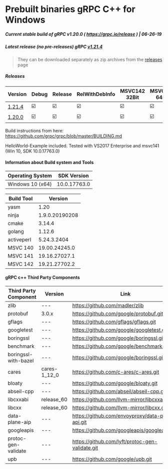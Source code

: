 # Prebuilt binaries gRPC C++ for Windows

##### Current stable build of gRPC v1.20.0 ( https://grpc.io/release ) | 06-26-19
##### Latest release (no pre-releases) gRPC [v1.21.4](https://github.com/grpc/grpc/releases/tag/v1.21.4) 

> They can be downloaded separately as zip archives from the  [releases](https://github.com/thommyho/gRPC_windows/releases) page

##### Releases

| Version | Debug | Release  | RelWithDebInfo | MSVC142 32Bit | MSVC142 64Bit | MSVC141 32 Bit | MSVC141 64 Bit | MSVC140 32 Bit | MSVC140 64 Bit | Example |
|---------|-------|----------|----------------|---------------|---------------|----------------|----------------|----------------|----------------|---------|
| [1.21.4 ](https://github.com/thommyho/gRPC_windows/releases/tag/v1.21.4) | :ballot_box_with_check: | :ballot_box_with_check: | :ballot_box_with_check:              | :ballot_box_with_check:             | :ballot_box_with_check:             | :ballot_box_with_check:              | :ballot_box_with_check:              | :ballot_box_with_check:              | :ballot_box_with_check:              | :ballot_box_with_check:       |
| [1.20.0 ](https://github.com/thommyho/gRPC_windows/releases/tag/v1.20.0) | :ballot_box_with_check:     | :ballot_box_with_check: | :ballot_box_with_check:              | :ballot_box_with_check:             | :ballot_box_with_check:             | :ballot_box_with_check:              | :ballot_box_with_check:              | :ballot_box_with_check:              | :ballot_box_with_check:              | :ballot_box_with_check:       |


Build instructions from here: https://github.com/grpc/grpc/blob/master/BUILDING.md

HelloWorld-Example included. Tested with VS2017 Enterprise and msvc141 (Win 10, SDK 10.0.17763.0)

#### Information about Build system and Tools

| Operating System | SDK Version   |
|------------------|---------------|
| Windows 10 (x64) |  10.0.17763.0 |

| Build Tool       | Version        |
|------------------|----------------|
| yasm             | 1.20           |
| ninja            | 1.9.0.20190208 |
| cmake            | 3.14.4         |
| golang           | 1.12.6         |
| activeperl       | 5.24.3.2404    |
| MSVC 140         | 19.00.24245.0  |
| MSVC 141         | 19.16.27027.1  |
| MSVC 142         | 19.21.27702.2  |

#### gRPC c++ Third Party Components

| Third Party Component | Version      | Link                                     |
|-----------------------|--------------|------------------------------------------|
| zlib                  | ---          | https://github.com/madler/zlib           |
| protobuf              | 3.0.x        | https://github.com/google/protobuf.git   |
| gflags                | ---          | https://github.com/gflags/gflags.git     |
| googletest            | ---          | https://github.com/google/googletest.git |
| boringssl             | ---          | https://github.com/google/boringssl.git  |
| benchmark             | ---          | https://github.com/google/benchmark.git  |
| boringssl-with-bazel  | ---          | https://github.com/google/boringssl.git  |
| cares                 | cares-1_12_0 | https://github.com/c-ares/c-ares.git     |
| bloaty                | ---          | https://github.com/google/bloaty.git     |
| abseil-cpp            | ---          | https://github.com/abseil/abseil-cpp.git |
| libcxxabi             | release_60   | https://github.com/llvm-mirror/libcxxabi.git |
| libcxx                | release_60   | https://github.com/llvm-mirror/libcxx.git  |
| data-plane-aip        | ---          | https://github.com/envoyproxy/data-plane-api.git |
| googleapis            | ---          | https://github.com/googleapis/googleapis.git |
| protoc-gen-validate   | ---          | https://github.com/lyft/protoc-gen-validate.git |
| upb                   | ---          | https://github.com/google/upb.git        |




